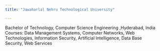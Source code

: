 ```yaml
---
title: "Jawaharlal Nehru Technological University"

---
```

Bachelor of Technology, Computer Science Engineering ,Hyderabad, India 
Courses: Data Management Systems, Computer Networks, Web Technologies, Information Security, Artificial Intelligence, Data Base Security, Web Services 
